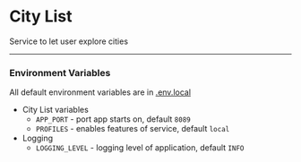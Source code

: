 # City List

Service to let user explore cities

---
### Environment Variables

All default environment variables are in [.env.local](.env.local)

* City List variables
  * `APP_PORT` - port app starts on, default `8089`
  * `PROFILES` - enables features of service, default `local`
* Logging
  * `LOGGING_LEVEL` - logging level of application, default `INFO`